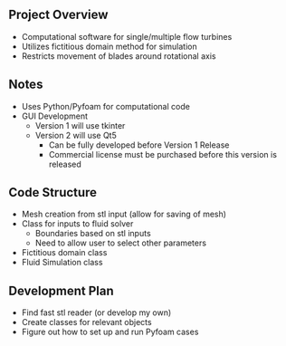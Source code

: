 ## Project Overview

* Computational software for single/multiple flow turbines
* Utilizes fictitious domain method for simulation
* Restricts movement of blades around rotational axis

## Notes

* Uses Python/Pyfoam for computational code
* GUI Development
  * Version 1 will use tkinter
  * Version 2 will use Qt5
    * Can be fully developed before Version 1 Release
    * Commercial license must be purchased before this version is released

## Code Structure

* Mesh creation from stl input (allow for saving of mesh)
* Class for inputs to fluid solver
  * Boundaries based on stl inputs
  * Need to allow user to select other parameters
* Fictitious domain class
* Fluid Simulation class

## Development Plan

* Find fast stl reader (or develop my own)
* Create classes for relevant objects
* Figure out how to set up and run Pyfoam cases
